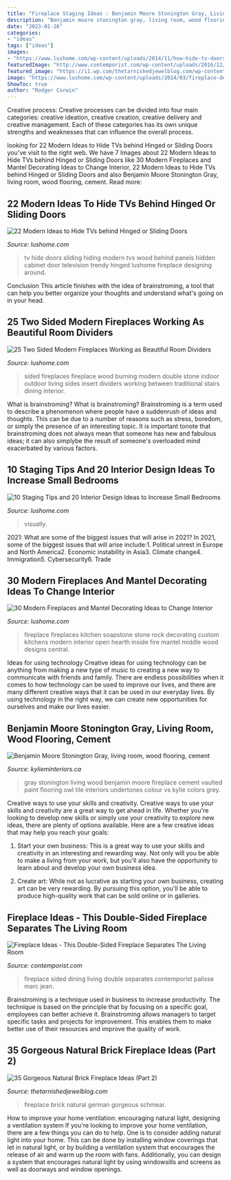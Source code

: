 ```yaml
---
title: "Fireplace Staging Ideas : Benjamin Moore Stonington Gray, Living Room, Wood Flooring, Cement"
description: "Benjamin moore stonington gray, living room, wood flooring, cement"
date: "2023-01-26"
categories:
- "ideas"
tags: ["ideas"]
images:
- "https://www.lushome.com/wp-content/uploads/2014/11/how-hide-tv-doors-decorative-panels-9.jpg"
featuredImage: "http://www.contemporist.com/wp-content/uploads/2016/12/double-sided-fireplace-291216-1135-01.jpg"
featured_image: "https://i1.wp.com/thetarnishedjewelblog.com/wp-content/uploads/2018/02/naturalBRICK-FIREPLACE31.jpg?resize=564%2C752&amp;ssl=1"
image: "https://www.lushome.com/wp-content/uploads/2014/03/fireplace-design-ideas-fireplaces-mantels-26.jpg"
ShowToc: true
author: "Rodger Corwin"
---
```



Creative process:
Creative processes can be divided into four main categories: creative ideation, creative creation, creative delivery and creative management. Each of these categories has its own unique strengths and weaknesses that can influence the overall process.

	

		
looking for 22 Modern Ideas to Hide TVs behind Hinged or Sliding Doors you've visit to the right web. We have 7 Images about 22 Modern Ideas to Hide TVs behind Hinged or Sliding Doors like 30 Modern Fireplaces and Mantel Decorating Ideas to Change Interior, 22 Modern Ideas to Hide TVs behind Hinged or Sliding Doors and also Benjamin Moore Stonington Gray, living room, wood flooring, cement. Read more:
		
    
## 22 Modern Ideas To Hide TVs Behind Hinged Or Sliding Doors

<img loading=lazy src="https://www.lushome.com/wp-content/uploads/2014/11/how-hide-tv-doors-decorative-panels-9.jpg" onerror="this.onerror=null;this.src='https://tse4.mm.bing.net/th?id=OIP.XvsmmH6EQPobxAnL64ZD4QHaHa&amp;pid=15.1';" alt="22 Modern Ideas to Hide TVs behind Hinged or Sliding Doors">

_Source: lushome.com_

>tv hide doors sliding hiding modern tvs wood behind panels hidden cabinet door television trendy hinged lushome fireplace designing around. 

	

Conclusion
This article finishes with the idea of brainstroming, a tool that can help you better organize your thoughts and understand what's going on in your head.

    
## 25 Two Sided Modern Fireplaces Working As Beautiful Room Dividers

<img loading=lazy src="https://www.lushome.com/wp-content/uploads/2015/06/two-sided-fireplaces-modern-interior-design-ideas-7.jpg" onerror="this.onerror=null;this.src='https://tse1.mm.bing.net/th?id=OIP.ottxWfDXVw2EXlVGH4mznQHaE2&amp;pid=15.1';" alt="25 Two Sided Modern Fireplaces Working as Beautiful Room Dividers">

_Source: lushome.com_

>sided fireplaces fireplace wood burning modern double stone indoor outdoor living sides insert dividers working between traditional stairs dining interior. 

	

What is brainstroming?
What is brainstroming? Brainstroming is a term used to describe a phenomenon where people have a suddenrush of ideas and thoughts. This can be due to a number of reasons such as stress, boredom, or simply the presence of an interesting topic. It is important tonote that brainstroming does not always mean that someone has new and fabulous ideas; it can also simplybe the result of someone's overloaded mind exacerbated by various factors.

    
## 10 Staging Tips And 20 Interior Design Ideas To Increase Small Bedrooms

<img loading=lazy src="https://www.lushome.com/wp-content/uploads/2015/06/small-bedroom-design-ideas-interior-colors-20.jpg" onerror="this.onerror=null;this.src='https://tse3.mm.bing.net/th?id=OIP.j7czAVpF2-fCORG21a3UjwAAAA&amp;pid=15.1';" alt="10 Staging Tips and 20 Interior Design Ideas to Increase Small Bedrooms">

_Source: lushome.com_

>visually. 

	

2021: What are some of the biggest issues that will arise in 2021?
In 2021, some of the biggest issues that will arise include:1. Political unrest in Europe and North America2. Economic instability in Asia3. Climate change4. Immigration5. Cybersecurity6. Trade
    
## 30 Modern Fireplaces And Mantel Decorating Ideas To Change Interior

<img loading=lazy src="https://www.lushome.com/wp-content/uploads/2014/03/fireplace-design-ideas-fireplaces-mantels-26.jpg" onerror="this.onerror=null;this.src='https://tse1.mm.bing.net/th?id=OIP.HRYZeTh12IngIcNBOGFm8gHaKI&amp;pid=15.1';" alt="30 Modern Fireplaces and Mantel Decorating Ideas to Change Interior">

_Source: lushome.com_

>fireplace fireplaces kitchen soapstone stone rock decorating custom kitchens modern interior open hearth inside fire mantel middle wood designs central. 

	

Ideas for using technology
Creative ideas for using technology can be anything from making a new type of music to creating a new way to communicate with friends and family. There are endless possibilities when it comes to how technology can be used to improve our lives, and there are many different creative ways that it can be used in our everyday lives. By using technology in the right way, we can create new opportunities for ourselves and make our lives easier.

    
## Benjamin Moore Stonington Gray, Living Room, Wood Flooring, Cement

<img loading=lazy src="https://www.kylieminteriors.ca/wp-content/uploads/2017/09/Benjamin-Moore-Stonington-Gray-living-room-wood-flooring-cement-colour-gray-tile-fireplace.-vaulted.-Kylie-M-Interiors-E-design.jpg" onerror="this.onerror=null;this.src='https://tse1.mm.bing.net/th?id=OIP.xx01woQnB7vddmwl7UV22QHaJ4&amp;pid=15.1';" alt="Benjamin Moore Stonington Gray, living room, wood flooring, cement">

_Source: kylieminteriors.ca_

>gray stonington living wood benjamin moore fireplace cement vaulted paint flooring owl tile interiors undertones colour vs kylie colors grey. 

	

Creative ways to use your skills and creativity.
Creative ways to use your skills and creativity are a great way to get ahead in life. Whether you're looking to develop new skills or simply use your creativity to explore new ideas, there are plenty of options available. Here are a few creative ideas that may help you reach your goals:
1. Start your own business: This is a great way to use your skills and creativity in an interesting and rewarding way. Not only will you be able to make a living from your work, but you'll also have the opportunity to learn about and develop your own business idea.

2. Create art: While not as lucrative as starting your own business, creating art can be very rewarding. By pursuing this option, you'll be able to produce high-quality work that can be sold online or in galleries.


    
## Fireplace Ideas - This Double-Sided Fireplace Separates The Living Room

<img loading=lazy src="http://www.contemporist.com/wp-content/uploads/2016/12/double-sided-fireplace-291216-1135-01.jpg" onerror="this.onerror=null;this.src='https://tse3.mm.bing.net/th?id=OIP.OV8Mn17LqKUl52vppP8g6wHaD4&amp;pid=15.1';" alt="Fireplace Ideas - This Double-Sided Fireplace Separates The Living Room">

_Source: contemporist.com_

>fireplace sided dining living double separates contemporist palisse marc jean. 

	

Brainstroming is a technique used in business to increase productivity. The technique is based on the principle that by focusing on a specific goal, employees can better achieve it. Brainstroming allows managers to target specific tasks and projects for improvement. This enables them to make better use of their resources and improve the quality of work.

    
## 35 Gorgeous Natural Brick Fireplace Ideas (Part 2)

<img loading=lazy src="https://i1.wp.com/thetarnishedjewelblog.com/wp-content/uploads/2018/02/naturalBRICK-FIREPLACE31.jpg?resize=564%2C752&amp;ssl=1" onerror="this.onerror=null;this.src='https://tse4.mm.bing.net/th?id=OIP.QHBJWURNCObJKnhTVIi1VAHaJ4&amp;pid=15.1';" alt="35 Gorgeous Natural Brick Fireplace Ideas (Part 2)">

_Source: thetarnishedjewelblog.com_

>fireplace brick natural german gorgeous schmear. 

	

How to improve your home ventilation: encouraging natural light, designing a ventilation system
If you're looking to improve your home ventilation, there are a few things you can do to help. One is to consider adding natural light into your home. This can be done by installing window coverings that let in natural light, or by building a ventilation system that encourages the release of air and warm up the room with fans. Additionally, you can design a system that encourages natural light by using windowsills and screens as well as doorways and window openings.


